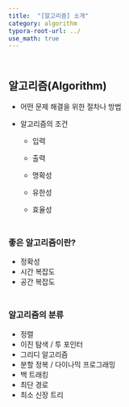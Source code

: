 ```yaml
---
title:  "[알고리즘] 소개"
category: algorithm
typora-root-url: ../
use_math: true
---
```


## <br>알고리즘(Algorithm)

- 어떤 문제 해결을 위한 절차나 방법

- 알고리즘의 조건

  - 입력

  - 출력

  - 명확성

  - 유한성

  - 효율성



### <br>좋은 알고리즘이란?

- 정확성
- 시간 복잡도
- 공간 복잡도



### <br>알고리즘의 분류

- 정렬
- 이진 탐색 / 투 포인터
- 그리디 알고리즘
- 분할 정복 / 다이나믹 프로그래밍
- 백 트래킹
- 최단 경로
- 최소 신장 트리

